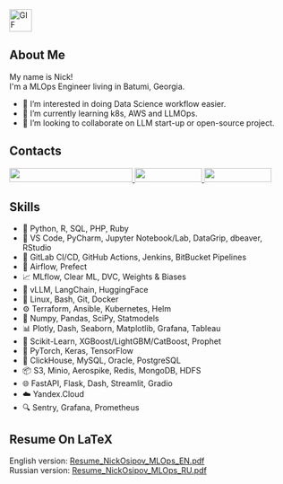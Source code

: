 <img src="https://media.giphy.com/media/QynPOjBgLR5Ryg1qKJ/giphy.gif" alt="GIF" width="40" height="40">

## About Me

My name is Nick!  
I'm a MLOps Engineer living in Batumi, Georgia.

- 🧲 I’m interested in doing Data Science workflow easier.
- 🚬 I’m currently learning k8s, AWS and LLMOps.
- 👀 I’m looking to collaborate on LLM start-up or open-source project.

## Contacts

<a href="mailto:nick.osipov.91@gmail.com">
    <img src="https://img.shields.io/badge/-nick.osipov.91%40gmail.com-D14836?style=flat&logo=Gmail&logoColor=white" width="220" height="25"/>
</a>
<a href="https://t.me/NickOsipov">
    <img src="https://img.shields.io/badge/-@NickOsipov-1877F2?style=flat&logo=Telegram&logoColor=white" width="120" height="25"/>
</a>
<a href="https://www.linkedin.com/in/nickosipov/">
    <img src="https://img.shields.io/badge/-Nick_Osipov-0A66C2?style=flat&logo=Linkedin&logoColor=white" width="120" height="25"/>
</a>

## Skills
- 🐍 Python, R, SQL, PHP, Ruby
- 🔧 VS Code, PyCharm, Jupyter Notebook/Lab, DataGrip, dbeaver, RStudio
- 🔄 GitLab CI/CD, GitHub Actions, Jenkins, BitBucket Pipelines
- 🐙 Airflow, Prefect
- 📈 MLflow, Clear ML, DVC, Weights & Biases
- 🔡 vLLM, LangChain, HuggingFace
- 🐧 Linux, Bash, Git, Docker
- ⚙️ Terraform, Ansible, Kubernetes, Helm
- 🧮 Numpy, Pandas, SciPy, Statmodels
- 📊 Plotly, Dash, Seaborn, Matplotlib, Grafana, Tableau
- 🤖 Scikit-Learn, XGBoost/LightGBM/CatBoost, Prophet
- 🧠 PyTorch, Keras, TensorFlow
- 💾 ClickHouse, MySQL, Oracle, PostgreSQL
- 📦 S3, Minio, Aerospike, Redis, MongoDB, HDFS
- 🌐 FastAPI, Flask, Dash, Streamlit, Gradio
- ☁️ Yandex.Cloud
- 🔍 Sentry, Grafana, Prometheus

## Resume On LaTeX

English version: [Resume_NickOsipov_MLOps_EN.pdf](https://github.com/NickOsipov/resume/blob/main/Resume_NickOsipov_MLOps_EN.pdf)  
Russian version: [Resume_NickOsipov_MLOps_RU.pdf](https://github.com/NickOsipov/resume/blob/main/Resume_NickOsipov_MLOps_RU.pdf)
  
<!---
NickOsipov/NickOsipov is a ✨ special ✨ repository because its `README.md` (this file) appears on your GitHub profile.
You can click the Preview link to take a look at your changes.
--->

